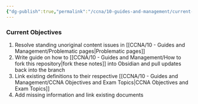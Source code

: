 ```yaml
---
{"dg-publish":true,"permalink":"/ccna/10-guides-and-management/current-objectives/"}
---
```


### Current Objectives
1. Resolve standing unoriginal content issues in [[CCNA/10 - Guides and Management/Problematic pages\|Problematic pages]]
2. Write guide on how to [[CCNA/10 - Guides and Management/How to fork this repository\|fork these notes]] into Obsidian and pull updates back into the branch
3. Link existing definitions to their respective [[CCNA/10 - Guides and Management/CCNA Objectives and Exam Topics\|CCNA Objectives and Exam Topics]]
4. Add missing information and link existing documents
